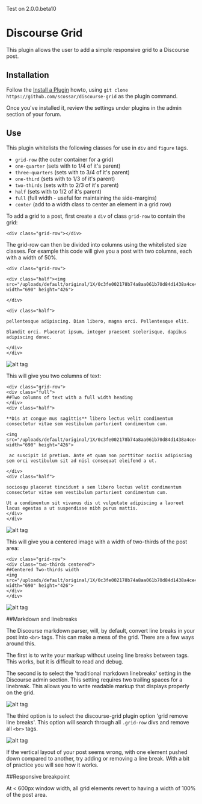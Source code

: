 Test on 2.0.0.beta10

# Discourse Grid

This plugin allows the user to add a simple responsive grid to a Discourse post.

## Installation

Follow the [Install a Plugin](https://meta.discourse.org/t/install-a-plugin/19157) howto, using
`git clone https://github.com/scossar/discourse-grid` as the plugin command.

Once you've installed it, review the settings under plugins in the admin section of your
forum.

## Use

This plugin whitelists the following classes for use in `div` and `figure` tags.

- `grid-row` (the outer container for a grid)
- `one-quarter` (sets with to 1/4 of it's parent)
- `three-quarters` (sets with to 3/4 of it's parent)
- `one-third` (sets with to 1/3 of it's parent)
- `two-thirds` (sets with to 2/3 of it's parent)
- `half` (sets with to 1/2 of it's parent)
- `full` (full width - useful for maintaining the side-margins)
- `center` (add to a width class to center an element in a grid row)

To add a grid to a post, first create a `div` of class `grid-row` to contain the grid:
    
    <div class="grid-row"></div>

The grid-row can then be divided into columns using the whitelisted size classes.
For example this code will give you a post with two columns, each with a width of 50%.

    <div class="grid-row">
   
    <div class="half"><img src="/uploads/default/original/1X/0c3fe002178b74a8aa061b70d84d1438a4ce4bc5.jpg" width="690" height="426">
    
    </div>
    
    <div class="half">
    
    pellentesque adipiscing. Diam libero, magna orci. Pellentesque elit.
    
    Blandit orci. Placerat ipsum, integer praesent scelerisque, dapibus adipiscing donec.
    
    </div>
    </div>

![alt tag](https://cloud.githubusercontent.com/assets/2975917/12162693/7542bfaa-b4ba-11e5-8db7-6a1a77cb7665.png)

This will give you two columns of text:

    <div class="grid-row">
    <div class="full">
    ##Two columns of text with a full width heading
    </div>
    <div class="half">
    
    **Dis at congue mus sagittis** libero lectus velit condimentum consectetur vitae sem vestibulum parturient condimentum cum. 
    
    <img src="/uploads/default/original/1X/0c3fe002178b74a8aa061b70d84d1438a4ce4bc5.jpg" width="690" height="426">
    
     ac suscipit id pretium. Ante et quam non porttitor sociis adipiscing sem orci vestibulum sit ad nisl consequat eleifend a ut. 
    
    </div>
    <div class="half">
    
    sociosqu placerat tincidunt a sem libero lectus velit condimentum consectetur vitae sem vestibulum parturient condimentum cum. 
    
    Ut a condimentum sit vivamus dis ut vulputate adipiscing a laoreet lacus egestas a ut suspendisse nibh purus mattis.
    </div>
    </div>

![alt tag](https://cloud.githubusercontent.com/assets/2975917/13512344/defff712-e14e-11e5-8075-7635cb3aa195.png)    


This will give you a centered image with a width of two-thirds of the post area:

    <div class="grid-row">
    <div class="two-thirds centered">
    ##Centered Two-thirds width
    <img src="/uploads/default/original/1X/0c3fe002178b74a8aa061b70d84d1438a4ce4bc5.jpg" width="690" height="426">
    </div>
    </div>
    
![alt tag](https://cloud.githubusercontent.com/assets/2975917/13511014/434c198c-e148-11e5-85e0-259e4b201f7d.png) 

##Markdown and linebreaks

The Discourse markdown parser, will, by default, convert line breaks in your post into `<br>` tags.
This can make a mess of the grid. There are a few ways around this. 

The first is to write your markup without useing line breaks between tags. This works, but it is
difficult to read and debug.

The second is to select the 'traditional markdown linebreaks' setting in the Discourse
admin section. This setting requires two trailing spaces for a linebreak. This allows
you to write readable markup that displays properly on the grid.

![alt tag](https://cloud.githubusercontent.com/assets/2975917/13513101/95b71ff4-e153-11e5-9583-e9db394f39d2.png)

The third option is to select the discourse-grid plugin option 'grid remove line breaks'.
This option will search through all `.grid-row` divs and remove all `<br>` tags.

![alt tag](https://cloud.githubusercontent.com/assets/2975917/13513095/8eea4764-e153-11e5-8ef8-b483a0d53788.png)
 
If the vertical layout of your post seems wrong, with one element pushed down compared
to another, try adding or removing a line break. With a bit of practice you will see how it works.

##Responsive breakpoint

At < 600px window width, all grid elements revert to having a width of 100% of the post area.

